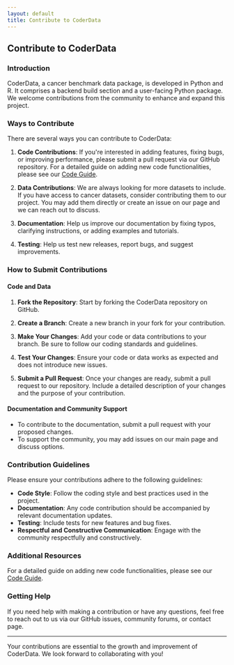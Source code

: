 ```yaml
---
layout: default
title: Contribute to CoderData
---
```


<link rel="stylesheet" href="assets/css/style.css">

## Contribute to CoderData

### Introduction
CoderData, a cancer benchmark data package, is developed in Python and R. It comprises a backend build section and a user-facing Python package. We welcome contributions from the community to enhance and expand this project.

### Ways to Contribute
There are several ways you can contribute to CoderData:

1. **Code Contributions**: If you're interested in adding features, fixing bugs, or improving performance, please submit a pull request via our GitHub repository.
For a detailed guide on adding new code functionalities, please see our [Code Guide](pages/add_code_guide.md).

2. **Data Contributions**: We are always looking for more datasets to include. If you have access to cancer datasets, consider contributing them to our project. You may add them directly or create an issue on our page and we can reach out to discuss.

3. **Documentation**: Help us improve our documentation by fixing typos, clarifying instructions, or adding examples and tutorials.

4. **Testing**: Help us test new releases, report bugs, and suggest improvements.

### How to Submit Contributions

#### Code and Data
1. **Fork the Repository**: Start by forking the CoderData repository on GitHub.

2. **Create a Branch**: Create a new branch in your fork for your contribution.

3. **Make Your Changes**: Add your code or data contributions to your branch. Be sure to follow our coding standards and guidelines.

4. **Test Your Changes**: Ensure your code or data works as expected and does not introduce new issues.

5. **Submit a Pull Request**: Once your changes are ready, submit a pull request to our repository. Include a detailed description of your changes and the purpose of your contribution.

#### Documentation and Community Support
- To contribute to the documentation, submit a pull request with your proposed changes.
- To support the community, you may add issues on our main page and discuss options.

### Contribution Guidelines

Please ensure your contributions adhere to the following guidelines:

- **Code Style**: Follow the coding style and best practices used in the project.
- **Documentation**: Any code contribution should be accompanied by relevant documentation updates.
- **Testing**: Include tests for new features and bug fixes.
- **Respectful and Constructive Communication**: Engage with the community respectfully and constructively.

### Additional Resources

For a detailed guide on adding new code functionalities, please see our [Code Guide](pages/add_code_guide.md).

### Getting Help

If you need help with making a contribution or have any questions, feel free to reach out to us via our GitHub issues, community forums, or contact page.

---

Your contributions are essential to the growth and improvement of CoderData. We look forward to collaborating with you!


